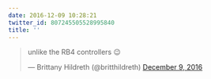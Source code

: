 ```yaml
---
date: 2016-12-09 10:28:21
twitter_id: 807245505528995840
title: ''
---
```


<blockquote class="twitter-tweet"><p lang="en" dir="ltr">unlike the RB4 controllers 😉</p>&mdash; Brittany Hildreth (@britthildreth) <a href="https://twitter.com/britthildreth/status/807245475304894465?ref_src=twsrc%5Etfw">December 9, 2016</a></blockquote>
<script async src="https://platform.twitter.com/widgets.js" charset="utf-8"></script>
